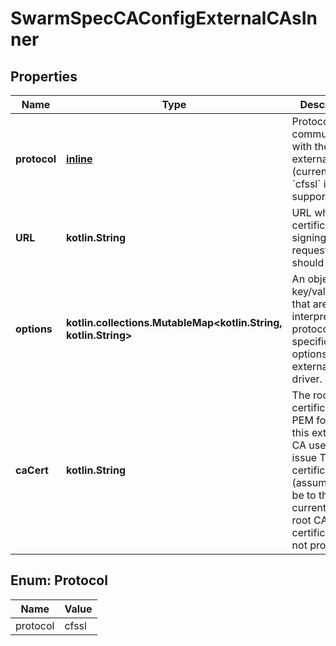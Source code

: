 
# SwarmSpecCAConfigExternalCAsInner

## Properties
| Name | Type | Description | Notes |
| ------------ | ------------- | ------------- | ------------- |
| **protocol** | [**inline**](#Protocol) | Protocol for communication with the external CA (currently only &#x60;cfssl&#x60; is supported).  |  [optional] |
| **URL** | **kotlin.String** | URL where certificate signing requests should be sent.  |  [optional] |
| **options** | **kotlin.collections.MutableMap&lt;kotlin.String, kotlin.String&gt;** | An object with key/value pairs that are interpreted as protocol-specific options for the external CA driver.  |  [optional] |
| **caCert** | **kotlin.String** | The root CA certificate (in PEM format) this external CA uses to issue TLS certificates (assumed to be to the current swarm root CA certificate if not provided).  |  [optional] |


<a id="Protocol"></a>
## Enum: Protocol
| Name | Value |
| ---- | ----- |
| protocol | cfssl |




